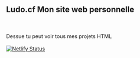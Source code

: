 ## Ludo.cf Mon site web personnelle
<br><br>
Dessue tu peut voir tous mes projets HTML
<br><br>
[![Netlify Status](https://api.netlify.com/api/v1/badges/ab69c113-395b-4e2c-accc-6a17d7e9cc11/deploy-status)](https://app.netlify.com/sites/spoyter/deploys)
